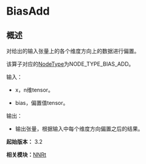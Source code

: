 # BiasAdd


## 概述

对给出的输入张量上的各个维度方向上的数据进行偏置。

该算子对应的[NodeType](_n_n_rt_v20.md#nodetype)为NODE_TYPE_BIAS_ADD。

输入：

- x，n维tensor。

- bias，偏置值tensor。

输出：

- 输出张量，根据输入中每个维度方向偏置之后的结果。

**起始版本：** 3.2

**相关模块：**[NNRt](_n_n_rt_v20.md)
